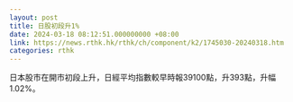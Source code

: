 ```yaml
---
layout: post
title: 日股初段升1%
date: 2024-03-18 08:12:51.000000000 +08:00
link: https://news.rthk.hk/rthk/ch/component/k2/1745030-20240318.htm
categories: rthk
---
```


日本股市在開市初段上升，日經平均指數較早時報39100點，升393點，升幅1.02%。
